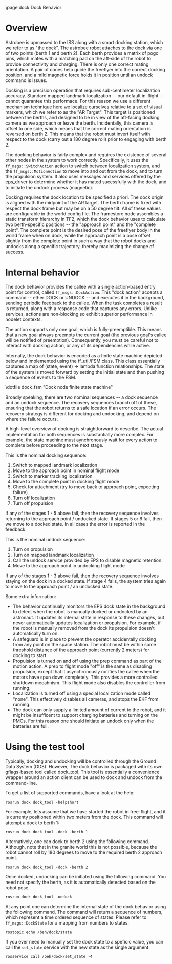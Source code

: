 \page dock Dock Behavior

# Overview

Astrobee is upmassed to the ISS along with a smart docking station, which we refer to as "the dock". The astrobee robot attaches to the dock via one of two points (berth 1 and berth 2). Each berth provides a matrix of pogo pins, which mates with a matching pad on the aft-side of the robot to provide connectivity and charging. There is only one correct mating orientation. A pair of cones help guide the freeflyer into the correct docking position, and a mild magnetic force holds it in position until an undock command is issues. 

Docking is a precision operation that requires sub-centimeter localization accuracy. Standard mapped landmark localization -- our default in-flight -- cannot guarantee this performace. For this reason we use a different mechanism technique here we localize ourselves relative to a set of visual markers, which we refer to as the "AR Target". This target is positioned between the berths, and designed to be in view of the aft-facing docking camera as we approach or leave the berth. Incidentally, this camera is offset to one side, which means that the correct mating orientation is reversed on berth 2. This means that the robot must invert itself with respect to the dock (carry out a 180 degree roll) prior to engaging with berth 2.

The docking behavior is fairly complex and requires the existence of several other nodes in the system to work correctly. Specifically, it uses the ```ff_msgs::SwitchAction``` action to switch between localization system, and the ```ff_msgs::MotionAction``` to move into and out from the dock, and to turn the propulsion system. It also uses messages and services offered by the eps_driver to determine whether it has mated sucessfully with the dock, and to initiate the undock process (magnetic).

Docking requires the dock location to be specified a priori. The dock origin is aligned with the midpoint of the AR target. The berth frame is fixed with respect the dock frame but may be on a 50 degree tilt. All of these values are configurable in the world config file. The framestore node assembles a static transform hierarchy in TF2, which the dock behavior uses to calculate two berth-specific positions -- the "approach point" and the "complete point". The complete point is the desired pose of the freeflyer body in the world frame when on dock, while the approach point is a pose offset slightly from the complete point in such a way that the robot docks and undocks along a specific trajectory, thereby maximizing the change of success.

# Internal behavior

The dock behavior provides the callee with a single action-based entry point for control, called ```ff_msgs::DockAction```. This "dock action" accepts a command -- ether DOCK or UNDOCK -- and executes it in the background, sending periodic feedback to the callee. When the task completes a result is returned, along with a response code that captures any errors. Unlike services, actions are non-blocking so exhibit superior performance in nodelet contexts.

The action supports only one goal, which is fully-preemptible. This means that a new goal always preempts the current goal (the previous goal's callee will be notified of preemption). Consequently, you must be careful not to interact with docking action, or any of its dependencies while active.

Internally, the dock behavior is encoded as a finite state machine depicted below and implemented using the ff_util/FSM class. This class essentially captures a map of (state, event) -> lambda function relationships. The state of the system is moved forward by setting the initial state and then pushing a sequence of events to the FSM.

\dotfile dock_fsm "Dock node finite state machine"

Broadly speaking, there are two nominal sequences -- a dock sequence and an undock sequence. The recovery sequences branch off of these, ensuring that the robot returns to a safe location if an error occurs. The recovery strategy is different for docking and undocking, and depend on where the failure occurs. 

A high-level overview of docking is straightforward to describe. The actual implementation for both sequences is substantially more complex. For example, the state machine must aynchronously wait for every action to complete before proceeding to the next stage.

This is the nominal docking sequence:

1. Switch to mapped landmark localization
2. Move to the approach point in nominal flight mode
3. Switch to marker tracking localization
4. Move to the complete point in docking flight mode
5. Check for attachment (try to move back to approach point, expecting failure)
5. Turn off localization
6. Turn off propulsion

If any of the stages 1 - 5 above fail, then the recovery sequence involves returning to the approach point / undocked state. If stages 5 or 6 fail, then we move to a docked state. In all cases the error is reported in the feedback.

This is the nominal undock sequence:

1. Turn on propulsion
2. Turn on mapped landmark localization
3. Call the undock service provided by EPS to disable magnetic retention.
4. Move to the approach point in undocking flight mode

If any of the stages 1 - 3 above fail, then the recovery sequence involves staying on the dock in a docked state. If stage 4 fails, the system tries again to move to the approach point / an undocked state.

Some extra information:

* The behavior continually monitors the EPS dock state in the background to detect when the robot is manually docked or undocked by an astronaut. It updates its internal state in response to these changes, but never automatically updates localization or propulsion. For example, if the robot is manually removed from the dock its propulsion doesn't automatically turn on.
* A safeguard is in place to prevent the operator accidentally docking from any point on the space station. The robot must be within some threshold distance of the approach point (currently 2 meters) for docking to start.
* Propulsion is turned on and off using the prep command as part of the motion action. A prep to flight mode "off" is the same as disabling propulsion, except that it asynchronously notifies the callee when the motors have spun down completely. This provides a more controlled shutdown mecahnism. This flight mode also disables the controller from running.
* Localization is turned off using a special localization mode called "none". This effectively disables all cameras, and stops the EKF from running.
* The dock can only supply a limited amount of current to the robot, and it might be insufficent to support charging batteries and turning on the PMCs. For this reason one should initiate an undock only when the batteries are full.

# Using the test tool

Typically, docking and undocking will be controlled through the Ground Data System (GDS). However, The dock behavior is packaged with its own gflags-based tool called dock_tool. This tool is essentially a convenience wrapper around an action client can be used to dock and undock from the command-line.

To get a list of supported commands, have a look at the help:

    rosrun dock dock_tool -helpshort

For example, lets assume that we have started the robot in free-flight, and it is currenty positioned within two meters from the dock. This command will attempt a dock to berth 1:

    rosrun dock dock_tool -dock -berth 1

Alternatively, one can dock to berth 2 using the following command. Although, note that in the granite world this is not possible, because the robot cannot roll by 180 degrees to move to the required berth 2 approach point.

    rosrun dock dock_tool -dock -berth 2

Once docked, undocking can be initiated using the following command. You need not specify the berth, as it is automatically detected based on the robot pose.

    rosrun dock dock_tool -undock

At any point one can determine the internal state of the dock behavior using the following command. The command will return a sequence of numbers, which represent a time ordered sequence of states. Please refer to ```ff_msgs::DockState``` for a mapping from numbers to states.

    rostopic echo /beh/dock/state

If you ever need to manually set the dock state to a speficic value, you can call the ```set_state``` service with the new state as the single argument:

    rosservice call /beh/dock/set_state -4